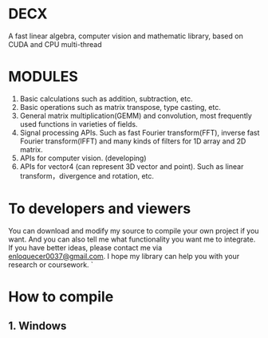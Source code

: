 # DECX
A fast linear algebra, computer vision and mathematic library, based on CUDA and CPU multi-thread

# MODULES
1. Basic calculations such as addition, subtraction, etc.
2. Basic operations such as matrix transpose, type casting, etc.
3. General matrix multiplication(GEMM) and convolution, most frequently used functions in varieties of fields.
4. Signal processing APIs. Such as fast Fourier transform(FFT), inverse fast Fourier transform(IFFT) and many kinds of filters for 1D array and 2D matrix. 
5. APIs for computer vision. (developing)
6. APIs for vector4 (can represent 3D vector and point). Such as linear transform，divergence and rotation, etc.

# To developers and viewers
You can download and modify my source to compile your own project if you want. And you can also tell me what functionality you want me to integrate. If you have 
better ideas, please contact me via enloquecer0037@gmail.com. I hope my library can help you with your research or coursework.
`
# How to compile
## 1. Windows
